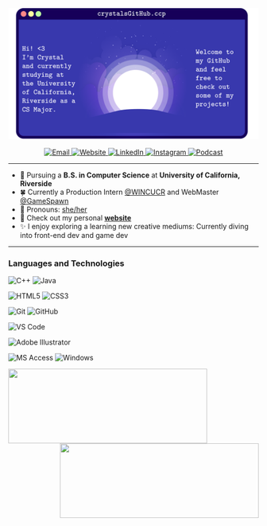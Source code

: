 <img src='banner.png' title='Crystals GitHub Banner' width='' alt='banner' />

<p align ="center">
  <a href ="mailto:crystlfng@gmail.com">
    <img alt="Email" width =40px src="https://www.flaticon.com/svg/vstatic/svg/601/601248.svg?token=exp=1616762227~hmac=1a052288923b29de10fed21abab270f8">
  </a>
  <a href ="mailto:crystlfng@gmail.com">
    <img alt="Website" width =40px src="https://www.flaticon.com/svg/vstatic/svg/1607/1607126.svg?token=exp=1616762149~hmac=e4481ae3c7d3fd74a4626a8654643987">
  </a>
  <a href ="https://www.linkedin.com/in/crystal-feng-23307219b">
    <img alt="LinkedIn" width =40px src="https://www.flaticon.com/svg/vstatic/svg/725/725337.svg?token=exp=1616761472~hmac=8f77334918ed7887dfb307ccd9f8fcc6">
  </a>
  <a href ="https://www.linkedin.com/in/crystal-feng-23307219b">
    <img alt="Instagram" width =40px src="https://www.flaticon.com/svg/vstatic/svg/725/725278.svg?token=exp=1616761579~hmac=6f8ede3844321078bf6162abc8418bdf">
  </a>
   <a href ="https://open.spotify.com/show/7fCem3M3voES6Ceqk9wNcj?si=4Y6cprNeRnCdQTxj9ofn9w">
    <img alt="Podcast" width =40px src="https://www.flaticon.com/svg/vstatic/svg/725/725281.svg?token=exp=1616762047~hmac=a865062b69d8ddb859ff30d957fa11bc">
  </a>
  
</p>

---

- 🍄 Pursuing a **B.S. in Computer Science** at **University of California, Riverside**
- 🍀 Currently a Production Intern [@WINCUCR](https://winc.cs.ucr.edu/) and WebMaster [@GameSpawn](https://gamespawn.github.io/)
- 🌈 Pronouns: [she/her](https://www.mypronouns.org/she-her)
- 🐚 Check out my personal **[website](https://github.com/crystlfng)**
- ✨ I enjoy exploring a learning new creative mediums: Currently diving into front-end dev and game dev

---

### Languages and Technologies

![C++](https://img.shields.io/badge/C++-Solutions-blue.svg?style=flat&logo=c%2B%2B)
![Java](http://img.shields.io/badge/-Java-f89820?style=flat&logo=java&logoColor=ffffff)

![HTML5](https://img.shields.io/badge/-HTML5-E44D26?style=flat&logo=html5&logoColor=ffffff)
![CSS3](https://img.shields.io/badge/-CSS3-2965f1?style=flat&logo=css3&logoColor=ffffff)

![Git](https://img.shields.io/badge/-Git-%23F05032?style=flat&logo=git&logoColor=ffffff)
![GitHub](https://img.shields.io/badge/-GitHub-211F1F?style=flat&logo=github&logoColor=ffffff)

![VS Code](http://img.shields.io/badge/-VS%20Code-007ACC?style=flat&logo=visual-studio-code&logoColor=ffffff)

![Adobe Illustrator](http://img.shields.io/badge/-Adobe%20Illustrator-FC8F30?style=flat&logo=adobe-illustrator&logoColor=ffffff)

![MS Access](http://img.shields.io/badge/-Microsoft%20Office-DC3E15?style=flat&logo=microsoft-office&logoColor=ffffff)
![Windows](http://img.shields.io/badge/-Windows-0078D6?style=flat&logo=windows&logoColor=ffffff)

<p align="middle">
  <img align="left" width="400" height="150" src="https://github-readme-stats.vercel.app/api?username=crystlfng&show_icons=true&theme=tokyonight"/>
  <img align="right" width="400" height="150" src="https://github-readme-stats.vercel.app/api/top-langs/?username=crystlfng&layout=compact&theme=tokyonight"/>
</p>

<!--
**crystlfng/crystlfng** is a ✨ _special_ ✨ repository because its `README.md` (this file) appears on your GitHub profile.

Here are some ideas to get you started:

- 🔭 I’m currently working on ...
- 🌱 I’m currently learning ...
- 👯 I’m looking to collaborate on ...
- 🤔 I’m looking for help with ...
- 💬 Ask me about ...
- 📫 How to reach me: ...
- 😄 Pronouns: ...
- ⚡ Fun fact: ...
-->


